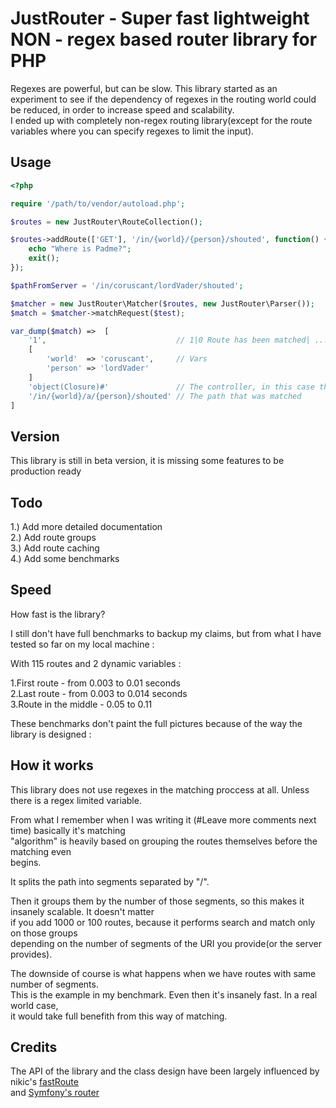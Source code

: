 JustRouter - Super fast lightweight NON - regex based router library for PHP
=======================================

Regexes are powerful, but can be slow. This library started as an experiment to see if the dependency
of regexes in the routing world could be reduced, in order to increase speed and scalability.  
I ended up with completely non-regex routing library(except
for the route variables where you can specify regexes to limit the input).

Usage
-----



```php
<?php

require '/path/to/vendor/autoload.php';

$routes = new JustRouter\RouteCollection();

$routes->addRoute(['GET'], '/in/{world}/{person}/shouted', function() {
    echo "Where is Padme?";
    exit();
});

$pathFromServer = '/in/coruscant/lordVader/shouted';

$matcher = new JustRouter\Matcher($routes, new JustRouter\Parser());
$match = $matcher->matchRequest($test);

var_dump($match) =>  [
    '1',                             // 1|0 Route has been matched| ... or not,
    [
        'world'  => 'coruscant',     // Vars
        'person' => 'lordVader'
    ]
    'object(Closure)#'               // The controller, in this case the callable,
    '/in/{world}/a/{person}/shouted' // The path that was matched
]

```
Version
-----

This library is still in beta version, it is missing some features to be production ready


Todo
-----

1.) Add more detailed documentation  
2.) Add route groups  
3.) Add route caching  
4.) Add some benchmarks  


Speed
-----

How fast is the library?

I still don't have full benchmarks to backup my claims, but from what I have tested
so far on my local machine :

With 115 routes and 2 dynamic variables :

1.First route - from 0.003 to 0.01 seconds  
2.Last route  - from 0.003 to 0.014 seconds  
3.Route in the middle  - 0.05 to 0.11  

These benchmarks don't paint the full pictures because of the way the library is designed :


How it works
-----

This library does not use regexes in the matching proccess at all. Unless there
is a regex limited variable.

From what I remember when I was writing it (#Leave more comments next time) basically it's matching  
"algorithm" is heavily based on grouping the routes themselves before the matching even   
begins.  

It splits the path into segments separated by "/".  

Then it groups them by the number of those segments, so this makes it insanely scalable. It doesn't matter  
if you add 1000 or 100 routes, because it performs search and match only on those groups  
depending on the number of segments of the URI you provide(or the server provides).  

The downside of course is what happens when we have routes with same number of segments.  
This is the example in my benchmark. Even then it's insanely fast. In a real world case,  
it would take full benefith from this way of matching.

Credits
--------

The API of the library and the class design have been largely influenced by nikic's [fastRoute](https://github.com/nikic/FastRoute)  
and [Symfony's router](https://github.com/symfony/routing)


